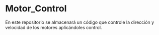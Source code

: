 # Motor_Control
En este repositorio se almacenará un código que controle la dirección y velocidad de los motores aplicándoles control.
